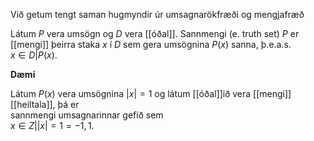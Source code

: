 Við getum tengt saman hugmyndir úr umsagnarökfræði og mengjafræð

Látum $P$ vera umsögn og $D$ vera [[óðal]]. Sannmengi (e. truth set) $P$ er [[mengi]] þeirra staka $x$ í $D$ sem gera umsögnina $P(x)$ sanna, þ.e.a.s.  
${x \in D |P(x)}$.

**Dæmi**

Látum $P(x)$ vera umsögnina $|x| = 1$ og látum [[óðal]]ið vera [[mengi]] [[heiltala]], þá er  
sannmengi umsagnarinnar gefið sem  
${x \in Z ||x|= 1}= {−1,1}$.